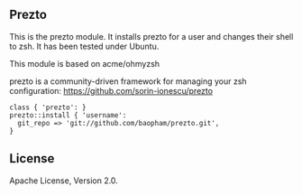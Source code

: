Prezto
------

This is the prezto module. It installs prezto for a user and changes
their shell to zsh. It has been tested under Ubuntu.  

This module is based on acme/ohmyzsh  

prezto is a community-driven framework for managing your zsh configuration: https://github.com/sorin-ionescu/prezto  

```
class { 'prezto': }
prezto::install { 'username': 
  git_repo => 'git://github.com/baopham/prezto.git',
}
```


License
-------

Apache License, Version 2.0.

